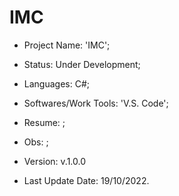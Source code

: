 # IMC

- Project Name: 'IMC';
- Status: Under Development;
- Languages: C#;
- Softwares/Work Tools: 'V.S. Code';
- Resume: ;
- Obs: ;
- Version: v.1.0.0

- Last Update Date: 19/10/2022.

##
